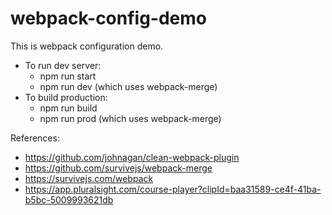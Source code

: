 # webpack-config-demo

This is webpack configuration demo.

- To run dev server: 
    - npm run start 
    - npm run dev (which uses webpack-merge)
- To build production:
    - npm run build
    - npm run prod (which uses webpack-merge)

References:<br/>
-  https://github.com/johnagan/clean-webpack-plugin 
-  https://github.com/survivejs/webpack-merge
-  https://survivejs.com/webpack
-  https://app.pluralsight.com/course-player?clipId=baa31589-ce4f-41ba-b5bc-5009993621db